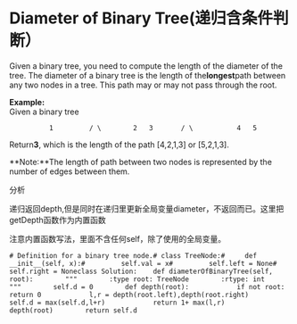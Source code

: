 # Diameter of Binary Tree\(递归含条件判断）

Given a binary tree, you need to compute the length of the diameter of the tree. The diameter of a binary tree is the length of the**longest**path between any two nodes in a tree. This path may or may not pass through the root.

**Example:**  
Given a binary tree

```text
          1         / \        2   3       / \           4   5
```

Return**3**, which is the length of the path \[4,2,1,3\] or \[5,2,1,3\].

**Note:**The length of path between two nodes is represented by the number of edges between them.

分析

递归返回depth,但是同时在递归里更新全局变量diameter，不返回而已。这里把getDepth函数作为内置函数

注意内置函数写法，里面不含任何self，除了使用的全局变量。

```text
# Definition for a binary tree node.# class TreeNode:#     def __init__(self, x):#         self.val = x#         self.left = None#         self.right = Noneclass Solution:    def diameterOfBinaryTree(self, root):        """        :type root: TreeNode        :rtype: int        """        self.d = 0        def depth(root):            if not root:                return 0            l,r = depth(root.left),depth(root.right)            self.d = max(self.d,l+r)            return 1+ max(l,r)        depth(root)        return self.d
```

